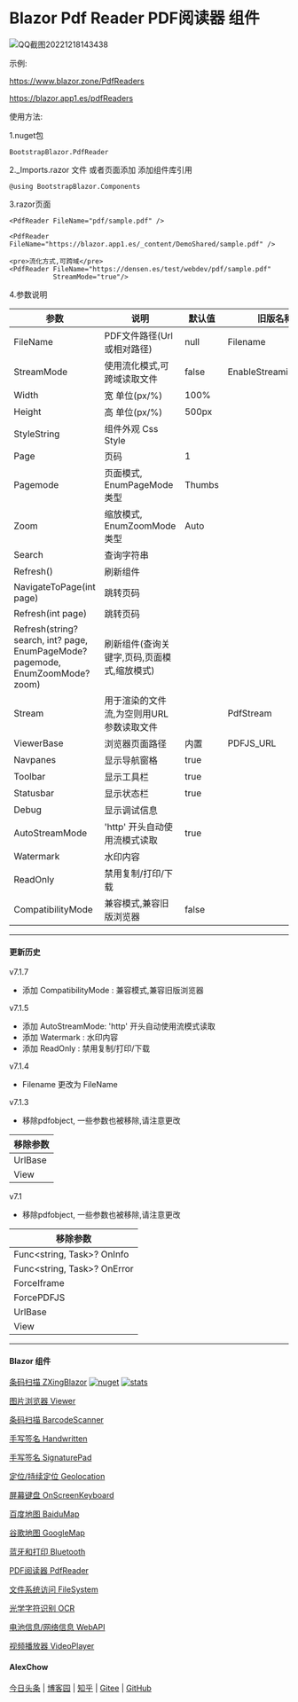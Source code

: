# Blazor Pdf Reader PDF阅读器 组件  

![QQ截图20221218143438](https://user-images.githubusercontent.com/8428709/208301379-21e3b760-3f80-4941-9deb-1d34728ca2a5.jpg)

示例:

https://www.blazor.zone/PdfReaders

https://blazor.app1.es/pdfReaders

使用方法:

1.nuget包

```BootstrapBlazor.PdfReader```

2._Imports.razor 文件 或者页面添加 添加组件库引用

```@using BootstrapBlazor.Components```


3.razor页面
```
<PdfReader FileName="pdf/sample.pdf" />
           
<PdfReader FileName="https://blazor.app1.es/_content/DemoShared/sample.pdf" />

<pre>流化方式,可跨域</pre>
<PdfReader FileName="https://densen.es/test/webdev/pdf/sample.pdf" 
           StreamMode="true"/> 
```

4.参数说明 


|  参数   | 说明  | 默认值  | 旧版名称 |
|  ----  | ----  | ----  |  ----  | 
| FileName  | PDF文件路径(Url或相对路径) | null | Filename |
| StreamMode  | 使用流化模式,可跨域读取文件 | false | EnableStreamingMode |
| Width  | 宽 单位(px/%) | 100% | 
| Height  | 高 单位(px/%) | 500px | 
| StyleString  | 组件外观 Css Style |  | 
| Page | 页码 | 1 |
| Pagemode | 页面模式, EnumPageMode 类型 | Thumbs |
| Zoom | 缩放模式, EnumZoomMode 类型 | Auto |
| Search | 查询字符串 | | 
| Refresh() | 刷新组件 | |
| NavigateToPage(int page) | 跳转页码 | |
| Refresh(int page) | 跳转页码 | |
| Refresh(string? search, int? page, EnumPageMode? pagemode, EnumZoomMode? zoom) | 刷新组件(查询关键字,页码,页面模式,缩放模式) | |
| Stream  | 用于渲染的文件流,为空则用URL参数读取文件 |  | PdfStream |
| ViewerBase | 浏览器页面路径 | 内置 | PDFJS_URL |
| Navpanes | 显示导航窗格 | true |
| Toolbar | 显示工具栏 | true |
| Statusbar | 显示状态栏 | true |
| Debug | 显示调试信息 | | 
| AutoStreamMode | 'http' 开头自动使用流模式读取 | true | 
| Watermark | 水印内容 | | 
| ReadOnly | 禁用复制/打印/下载 | | 
| CompatibilityMode | 兼容模式,兼容旧版浏览器 | false | 

---
#### 更新历史

v7.1.7 
- 添加 CompatibilityMode : 兼容模式,兼容旧版浏览器

v7.1.5 
- 添加 AutoStreamMode: 'http' 开头自动使用流模式读取
- 添加 Watermark : 水印内容
- 添加 ReadOnly : 禁用复制/打印/下载

v7.1.4
- Filename 更改为 FileName

v7.1.3 
- 移除pdfobject, 一些参数也被移除,请注意更改

| 移除参数 | 
| ----  | 
| UrlBase | 
| View |

v7.1
- 移除pdfobject, 一些参数也被移除,请注意更改

| 移除参数 | 
| ----  | 
| Func<string, Task>? OnInfo | 
| Func<string, Task>? OnError | 
| ForceIframe | 
| ForcePDFJS | 
| UrlBase | 
| View |

---
#### Blazor 组件

[条码扫描 ZXingBlazor](https://www.nuget.org/packages/ZXingBlazor#readme-body-tab)
[![nuget](https://img.shields.io/nuget/v/ZXingBlazor.svg?style=flat-square)](https://www.nuget.org/packages/ZXingBlazor) 
[![stats](https://img.shields.io/nuget/dt/ZXingBlazor.svg?style=flat-square)](https://www.nuget.org/stats/packages/ZXingBlazor?groupby=Version)

[图片浏览器 Viewer](https://www.nuget.org/packages/BootstrapBlazor.Viewer#readme-body-tab)
  
[条码扫描 BarcodeScanner](Densen.Component.Blazor/BarcodeScanner.md)
   
[手写签名 Handwritten](Densen.Component.Blazor/Handwritten.md)

[手写签名 SignaturePad](https://www.nuget.org/packages/BootstrapBlazor.SignaturePad#readme-body-tab)

[定位/持续定位 Geolocation](https://www.nuget.org/packages/BootstrapBlazor.Geolocation#readme-body-tab)

[屏幕键盘 OnScreenKeyboard](https://www.nuget.org/packages/BootstrapBlazor.OnScreenKeyboard#readme-body-tab)

[百度地图 BaiduMap](https://www.nuget.org/packages/BootstrapBlazor.BaiduMap#readme-body-tab)

[谷歌地图 GoogleMap](https://www.nuget.org/packages/BootstrapBlazor.Maps#readme-body-tab)

[蓝牙和打印 Bluetooth](https://www.nuget.org/packages/BootstrapBlazor.Bluetooth#readme-body-tab)

[PDF阅读器 PdfReader](https://www.nuget.org/packages/BootstrapBlazor.PdfReader#readme-body-tab)

[文件系统访问 FileSystem](https://www.nuget.org/packages/BootstrapBlazor.FileSystem#readme-body-tab)

[光学字符识别 OCR](https://www.nuget.org/packages/BootstrapBlazor.OCR#readme-body-tab)

[电池信息/网络信息 WebAPI](https://www.nuget.org/packages/BootstrapBlazor.WebAPI#readme-body-tab)

[视频播放器 VideoPlayer](https://www.nuget.org/packages/BootstrapBlazor.VideoPlayer#readme-body-tab)

#### AlexChow

[今日头条](https://www.toutiao.com/c/user/token/MS4wLjABAAAAGMBzlmgJx0rytwH08AEEY8F0wIVXB2soJXXdUP3ohAE/?) | [博客园](https://www.cnblogs.com/densen2014) | [知乎](https://www.zhihu.com/people/alex-chow-54) | [Gitee](https://gitee.com/densen2014) | [GitHub](https://github.com/densen2014)
